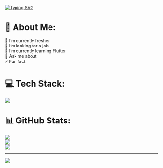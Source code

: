 <div align="left">
  <br>
  <br>
  
[![Typing SVG](https://readme-typing-svg.herokuapp.com?font=&size=60&pause=1000&color=F7F7F7&random=false&width=435&lines=I'm+Arun+;I'm+Flutter+Developer)](https://git.io/typing-svg)
    
  
</div>

# 💫 About Me:
🔭 I’m currently fresher<br>🤝 I’m looking for a job<br>🌱 I’m currently learning Flutter<br>💬 Ask me about<br>⚡ Fun fact


# 💻 Tech Stack:
<div align="left">
  <a href="#">
    <img src="https://skillicons.dev/icons?i=dart,flutter,firebase,vscode,androidstudio,git,github&theme=dark" />
  </a>
</div>

# 📊 GitHub Stats:
![](https://github-readme-stats.vercel.app/api?username=arunflutterdev&theme=vue&hide_border=false&include_all_commits=false&count_private=false)<br/>
![](https://github-readme-streak-stats.herokuapp.com/?user=arunflutterdev&theme=vue&hide_border=false)<br/>
![](https://github-readme-stats.vercel.app/api/top-langs/?username=arunflutterdev&theme=vue&hide_border=false&include_all_commits=false&count_private=false&layout=compact)

---
[![](https://visitcount.itsvg.in/api?id=arunflutterdev&icon=0&color=6)](https://visitcount.itsvg.in)

<!-- Proudly created with GPRM ( https://gprm.itsvg.in ) -->
